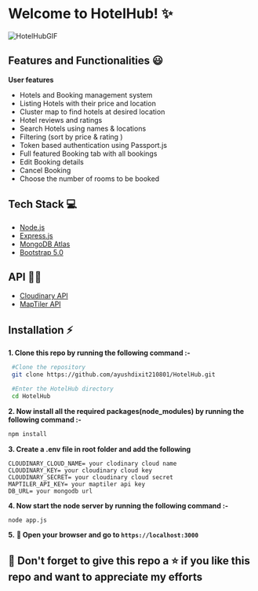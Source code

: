 # Welcome to HotelHub! ✨

![HotelHubGIF](https://github.com/user-attachments/assets/57ef8f99-7a72-456a-bb5b-a62ec715adf7)

## Features and Functionalities 😃

**User features**

- Hotels and Booking management system
- Listing Hotels with their price and location
- Cluster map to find hotels at desired location
- Hotel reviews and ratings
- Search Hotels using names & locations
- Filtering (sort by price & rating )
- Token based authentication using Passport.js
- Full featured Booking tab with all bookings
- Edit Booking details
- Cancel Booking
- Choose the number of rooms to be booked

## Tech Stack 💻

- [Node.js](https://nodejs.org/en/)
- [Express.js](https://expressjs.com/)
- [MongoDB Atlas](https://www.mongodb.com/cloud/atlas)
- [Bootstrap 5.0](https://getbootstrap.com/)

## API :man_technologist:

- [Cloudinary API](https://cloudinary.com/)
- [MapTiler API](https://www.maptiler.com/)

## Installation :zap:

**1. Clone this repo by running the following command :-**

```bash
 #Clone the repository
 git clone https://github.com/ayushdixit210801/HotelHub.git

 #Enter the HotelHub directory
 cd HotelHub
```

**2. Now install all the required packages(node_modules) by running the following command :-**

```bash
npm install
```

**3. Create a .env file in root folder and add the following**

```
CLOUDINARY_CLOUD_NAME= your clodinary cloud name
CLOUDINARY_KEY= your cloudinary cloud key
CLOUDINARY_SECRET= your cloudinary cloud secret
MAPTILER_API_KEY= your maptiler api key
DB_URL= your mongodb url
```

**4. Now start the node server by running the following command :-**

```bash
node app.js
```

**5.** **🎉 Open your browser and go to `https://localhost:3000`**

## 🤩 Don't forget to give this repo a ⭐ if you like this repo and want to appreciate my efforts
